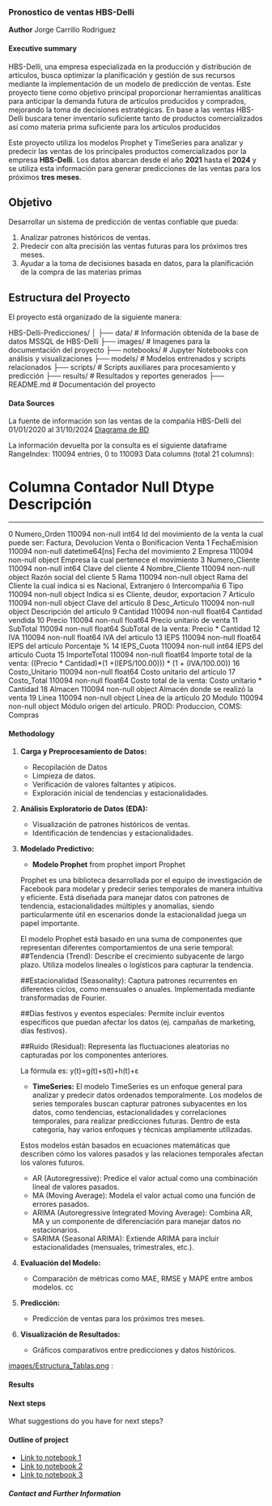 ### Pronostico de ventas HBS-Delli 

**Author**
Jorge Carrillo Rodriguez

#### Executive summary
HBS-Delli, una empresa especializada en la producción y distribución de artículos, busca optimizar la planificación y gestión de sus recursos mediante la implementación de un modelo de predicción de ventas. Este proyecto tiene como objetivo principal proporcionar herramientas analíticas para anticipar la demanda futura de artículos producidos y comprados, mejorando la toma de decisiones estratégicas.
En base a las ventas HBS-Delli buscara tener inventario suficiente tanto de productos comercializados así como materia prima suficiente para los articulos producidos

Este proyecto utiliza los modelos Prophet y TimeSeries para analizar y predecir las ventas de los principales productos comercializados por la empresa **HBS-Delli**. Los datos abarcan desde el año **2021** hasta el **2024** y se utiliza esta información para generar predicciones de las ventas para los próximos **tres meses**.


## Objetivo
Desarrollar un sistema de predicción de ventas confiable que pueda:
1. Analizar patrones históricos de ventas.
2. Predecir con alta precisión las ventas futuras para los próximos tres meses.
3. Ayudar a la toma de decisiones basada en datos, para la planificación de la compra de las materias primas

## Estructura del Proyecto
El proyecto está organizado de la siguiente manera:

HBS-Delli-Predicciones/
│
├── data/                   # Información obtenida de la base de datos MSSQL de HBS-Delli
├── images/                 # Imagenes para la documentación del proyecto
├── notebooks/              # Jupyter Notebooks con análisis y visualizaciones
├── models/                 # Modelos entrenados y scripts relacionados
├── scripts/                # Scripts auxiliares para procesamiento y predicción
├── results/                # Resultados y reportes generados
├── README.md               # Documentación del proyecto


#### Data Sources
La fuente de información son las ventas de la compañia HBS-Delli del 01/01/2020 al 31/10/2024
[Diagrama de BD](images/Estructura_Tablas.png)

La información devuelta por la consulta es el siguiente dataframe
RangeIndex: 110094 entries, 0 to 110093
Data columns (total 21 columns):
 #   Columna         Contador Null    Dtype             Descripción
---  ------          --------------   -----             ---------------------------------------------------------------------------------------------------         
 0   Numero_Orden    110094 non-null  int64             Id del movimiento de la venta la cual puede ser: Factura, Devolucion Venta o Bonificacion Venta 
 1   FechaEmision    110094 non-null  datetime64[ns]    Fecha del movimiento
 2   Empresa         110094 non-null  object            Empresa la cual pertenece el movimiento
 3   Numero_Cliente  110094 non-null  int64             Clave del cliente
 4   Nombre_Cliente  110094 non-null  object            Razón social del cliente
 5   Rama            110094 non-null  object            Rama del Cliente la cual indica si es Nacional, Extranjero ó Intercompañia
 6   Tipo            110094 non-null  object            Indica si es Cliente, deudor, exportacion
 7   Articulo        110094 non-null  object            Clave del artículo
 8   Desc_Articulo   110094 non-null  object            Descripción del artículo
 9   Cantidad        110094 non-null  float64           Cantidad vendida
 10  Precio          110094 non-null  float64           Precio unitario de venta
 11  SubTotal        110094 non-null  float64           SubTotal de la venta: Precio * Cantidad
 12  IVA             110094 non-null  float64           IVA del artículo
 13  IEPS            110094 non-null  float64           IEPS del artículo Porcentaje %
 14  IEPS_Cuota      110094 non-null  int64             IEPS del artículo Cuota
 15  ImporteTotal    110094 non-null  float64           Importe total de la venta: ((Precio * Cantidad)*(1 +(IEPS/100.00))) * (1 + (IVA/100.00))
 16  Costo_Unitario  110094 non-null  float64           Costo unitario del artículo
 17  Costo_Total     110094 non-null  float64           Costo total de la venta: Costo unitario * Cantidad
 18  Almacen         110094 non-null  object            Almacén donde se realizó la venta
 19  Linea           110094 non-null  object            Línea de la artículo
 20  Modulo          110094 non-null  object            Módulo origen del artículo. PROD: Produccion, COMS: Compras

#### Methodology 

1. **Carga y Preprocesamiento de Datos:**
    - Recopilación de Datos
    - Limpieza de datos.
    - Verificación de valores faltantes y atípicos.
    - Exploración inicial de tendencias y estacionalidades.

2. **Análisis Exploratorio de Datos (EDA):**
    - Visualización de patrones históricos de ventas.
    - Identificación de tendencias y estacionalidades.

3. **Modelado Predictivo:**
    - **Modelo Prophet**
    from prophet import Prophet

    Prophet es una biblioteca desarrollada por el equipo de investigación de Facebook para modelar y predecir series temporales de manera intuitiva y eficiente. Está diseñada para manejar datos con patrones de tendencia, estacionalidades múltiples y anomalías, siendo particularmente útil en escenarios donde la estacionalidad juega un papel importante.

    El modelo Prophet está basado en una suma de componentes que representan diferentes comportamientos de una serie temporal:
    ##Tendencia (Trend):
    Describe el crecimiento subyacente de largo plazo.
    Utiliza modelos lineales o logísticos para capturar la tendencia.

    ##Estacionalidad (Seasonality):
    Captura patrones recurrentes en diferentes ciclos, como mensuales o anuales.
    Implementada mediante transformadas de Fourier.

    ##Días festivos y eventos especiales:
    Permite incluir eventos específicos que puedan afectar los datos (ej. campañas de marketing, días festivos).
    
    ##Ruido (Residual):
    Representa las fluctuaciones aleatorias no capturadas por los componentes anteriores.

    La fórmula es: y(t)=g(t)+s(t)+h(t)+ε

    - **TimeSeries:**
    El modelo TimeSeries es un enfoque general para analizar y predecir datos ordenados temporalmente. Los modelos de series temporales buscan capturar patrones subyacentes en los datos, como tendencias, estacionalidades y correlaciones temporales, para realizar predicciones futuras. Dentro de esta categoría, hay varios enfoques y técnicas ampliamente utilizadas.

    Estos modelos están basados en ecuaciones matemáticas que describen cómo los valores pasados y las relaciones temporales afectan los valores futuros.
    * AR (Autoregressive): Predice el valor actual como una combinación líneal de valores pasados.
    * MA (Moving Average): Modela el valor actual como una función de errores pasados.
    * ARIMA (Autoregressive Integrated Moving Average): Combina AR, MA y un componente de diferenciación para manejar datos no estacionarios.
    * SARIMA (Seasonal ARIMA): Extiende ARIMA para incluir estacionalidades (mensuales, trimestrales, etc.).

4. **Evaluación del Modelo:**
    - Comparación de métricas como MAE, RMSE y MAPE entre ambos modelos.
cc
5. **Predicción:**
    - Predicción de ventas para los próximos tres meses.

6. **Visualización de Resultados:**
    - Gráficos comparativos entre predicciones y datos históricos.

[images/Estructura_Tablas.png]("images/Estructura_Tablas.png")
:

#### Results


#### Next steps
What suggestions do you have for next steps?

#### Outline of project

- [Link to notebook 1]()
- [Link to notebook 2]()
- [Link to notebook 3]()


##### Contact and Further Information